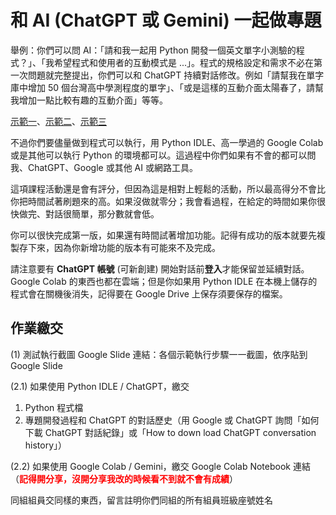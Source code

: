 # 和 AI (ChatGPT 或 Gemini) 一起做專題

舉例：你們可以問 AI：「請和我一起用 Python 開發一個英文單字小測驗的程式？」、「我希望程式和使用者的互動模式是 ...」。程式的規格設定和需求不必在第一次問題就完整提出，你們可以和 ChatGPT 持續對話修改。例如「請幫我在單字庫中增加 50 個台灣高中學測程度的單字」、「或是這樣的互動介面太陽春了，請幫我增加一點比較有趣的互動介面」等等。  

[示範一](https://youtu.be/7pJ7QFZLpOY)、[示範二](https://youtu.be/v3VX0WohoR0)、[示範三](https://youtu.be/O1-GEkp-wZ0)  

不過你們要儘量做到程式可以執行，用 Python IDLE、高一學過的 Google Colab 或是其他可以執行 Python 的環境都可以。這過程中你們如果有不會的都可以問我、ChatGPT、Google 或其他 AI 或網路工具。  

這項課程活動還是會有評分，但因為這是相對上輕鬆的活動，所以最高得分不會比你把時間試著刷題來的高。如果沒做就零分；我會看過程，在給定的時間如果你很快做完、對話很簡單，那分數就會低。  

你可以很快完成第一版，如果還有時間試著增加功能。記得有成功的版本就要先複製存下來，因為你新增功能的版本有可能來不及完成。  

請注意要有 **ChatGPT 帳號** (可新創建) 開始對話前**登入**才能保留並延續對話。Google Colab 的東西也都在雲端；但是你如果用 Python IDLE 在本機上儲存的程式會在關機後消失，記得要在 Google Drive 上保存須要保存的檔案。  

## 作業繳交  

(1) 測試執行截圖 Google Slide 連結：各個示範執行步驟一一截圖，依序貼到 Google Slide  

(2.1) 如果使用 Python IDLE / ChatGPT，繳交

1. Python 程式檔  
3. 專題開發過程和 ChatGPT 的對話歷史（用 Google 或 ChatGPT 詢問「如何下載 ChatGPT 對話紀錄」或「How to down load ChatGPT conversation history」）  

(2.2) 如果使用 Google Colab / Gemini，繳交 Google Colab Notebook 連結（**<span style="color: red;">記得開分享，沒開分享我改的時候看不到就不會有成績</span>**）

同組組員交同樣的東西，留言註明你們同組的所有組員班級座號姓名  
